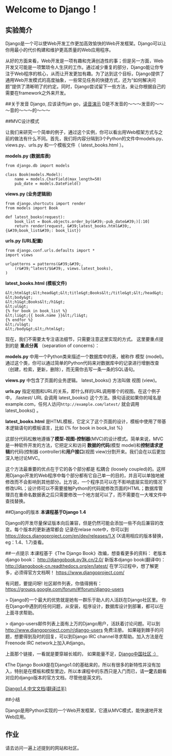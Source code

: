 # Welcome to Django！

## 实验简介

Django是一个可以使Web开发工作更加高效愉快的Web开发框架。Django可以让你用最小的代价构建和维护更高质量的Web应用程序。

从好的方面来看，Web开发是一项有趣和充满创造性的事；但是另一方面，Web开发又可能是一项繁琐令人生厌的工作。通过减少重复的部分，Django能让你专注于Web程序的核心，从而让开发更加有趣。为了达到这个目标，Django提供了通用Web开发模式的高度抽象，一些常见任务的快捷方式，还为“如何解决问题”提供了清晰明了的约定。同时，Django尝试留下一些方法，来让你根据自己的需要在framework之外来开发。

##关于发音
Django, 应该读作jan go，[读音演示](http://www.iciba.com/django)
D是不发音的～～～发音的～～～音的～～～的～～～

##MVC设计模式

让我们来研究一个简单的例子，通过这个实例，你可以看出用Web框架方式与之前的做法有什么不同。首先，我们将内容分隔到3个Python的文件中models.py、views.py、urls.py 和一个模板文件（ latest_books.html ）。

**models.py (数据库表)**
```
from django.db import models

class Book(models.Model):
    name = models.CharField(max_length=50)
    pub_date = models.DateField()
```

**views.py (业务逻辑层)**
```
from django.shortcuts import render
from models import Book

def latest_books(request):
    book_list = Book.objects.order_by(&#39;-pub_date&#39;)[:10]
    return render(request, &#39;latest_books.html&#39;, {&#39;book_list&#39;: book_list})
```

**urls.py (URL配置)**
```
from django.conf.urls.defaults import *
import views

urlpatterns = patterns(&#39;&#39;,
    (r&#39;^latest/$&#39;, views.latest_books),
)
```

**latest_books.html (模板文件)**
```
&lt;html&gt;&lt;head&gt;&lt;title&gt;Books&lt;/title&gt;&lt;/head&gt;
&lt;body&gt;
&lt;h1&gt;Books&lt;/h1&gt;
&lt;ul&gt;
{% for book in book_list %}
&lt;li&gt;{{ book.name }}&lt;/li&gt;
{% endfor %}
&lt;/ul&gt;
&lt;/body&gt;&lt;/html&gt;
```

现在，我们不需要太专注语法细节，只需要注意这里实现的方式。 这里要重点提到的是 **重点分离** （separation of concerns）：

**models.py** 中用一个Python类来描述一个数据库中的表，被称作 模型 (model)。通过这个类，你可以通过简单的Python代码来对数据库中的记录进行增删改查（创建，检索，更新，删除），而无需你去写一条一条的SQL语句。

**views.py** 中包含了页面的业务逻辑。 latest_books() 方法叫做 视图 (view)。

**urls.py** 指定视图和URL的关系，即什么样的URL调用哪个的视图。在这个例子中， /lastest/ URL 会调用 latest_books() 这个方法。换句话说如果你的域名是example.com，任何人访问`http://example.com/latest/` 就会调用 latest_books() 。

**latest_books.html** 是HTML模板，它定义了这个页面的设计，模板中使用了带基本逻辑语句的模板语言，比如 {% for book in book_list %} 

这部分代码松散地遵循了**模型-视图-控制器**(MVC)的设计模式。简单来说，MVC是一种软件开发的方法，它把定义和访问 **数据的代码**(模型 model)和**控制请求逻辑**的代码(控制器 controller)和**用户接口**(视图 view)分割开来。我们会在以后更加深入地讨论MVC。

这个方法最重要的优点在于它的各个部分都是 松耦合 (loosely coupled)的。这样用Django开发的Web程序中每个部分都有它自己单一的目的，并且可以单独地被修改而不会影响到其他部分。比方说，一个程序员可以在不影响底层实现的情况下修改URL；设计师可以不需要接触Python的代码就修改页面的HTML；数据库管理员在重命名数据表之后只需要修改一个地方就可以了，而不需要在一大堆文件中查找替换。

##Django的版本
**本课程基于Django 1.4**

Django的开发尽量保证版本向后兼容，但是仍然可能会添加一些不向后兼容的改变。每个版本的更新通常都会 记录在relase note中，你可以到 https://docs.djangoproject.com/en/dev/releases/1.X (X请用相应的版本替换，eg：1.4、1.7)查看。

##一点提示
本课程基于《The Django Book》改编，想查看更多的资料：
老版本django book： http://djangobook.py3k.cn/2.0/
新版本django book(翻译中)： http://djangobook-cn.readthedocs.org/en/latest/
在学习过程中，想了解更多，必须得官方文档啊！ https://www.djangoproject.com/

有问题，要提问呀! 社区邮件列表，你值得拥有： https://groups.google.com/forum/#!forum/django-users

&gt; Django的一个最大的优势就是她有一群乐于助人的人活跃在Django社区里。 你在Django中遇到的任何问题，从安装，程序设计，数据库设计到部署，都可以在上面寻求帮助。

&gt; django-users邮件列表上面有上万的Django用户，活跃着讨论问题。可以到 http://www.djangoproject.com/r/django-users 免费注册。
如果碰到棘手的问题，想要得到及时的回复，可以到Django IRC channel寻求帮助。加入方法是在Freenode IRC network上加入#django。

上面那个链接，一看就是要穿越长城的， 如果能量不足，[Django中国社区  :）](http://django-china.cn/)

《The Django Book》是在Django1.0的基础来的，所以有很多的新特性并没有加入，特别是在模板和模型里边，所以本课程中的东西只是入门而已，请**一定**去翻看对应的django版本的官方文档，尽管他是英文的。

[Django1.4 中文文档(翻译过半)](https://django-chinese-docs-14.readthedocs.org/en/latest/)

##小结

Django是用Python实现的一个Web开发框架，它遵从MVC模式，能快速地开发Web应用。

## 作业

请去访问一遍上述提到的网站和社区。

